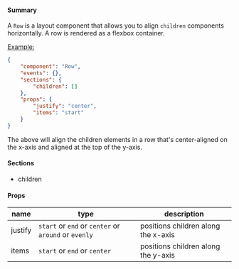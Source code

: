 #### Summary

A `Row` is a layout component that allows you to align `children` components horizontally. A row is rendered as a flexbox container.

<u>Example:</u>

```JSON
{
	"component": "Row",
	"events": {},
	"sections": {
		"children": []
	},
	"props": {
		"justify": "center",
		"items": "start"
	}
}
```

The above will align the children elements in a row that's center-aligned on the x-axis and aligned at the top of the y-axis.

#### Sections

- children

#### Props

| name    | type                                                 | description                         |
| ------- | ---------------------------------------------------- | ----------------------------------- |
| justify | `start` or `end` or `center` or `around` or `evenly` | positions children along the x-axis |
| items   | `start` or `end` or `center`                         | positions children along the y-axis |
